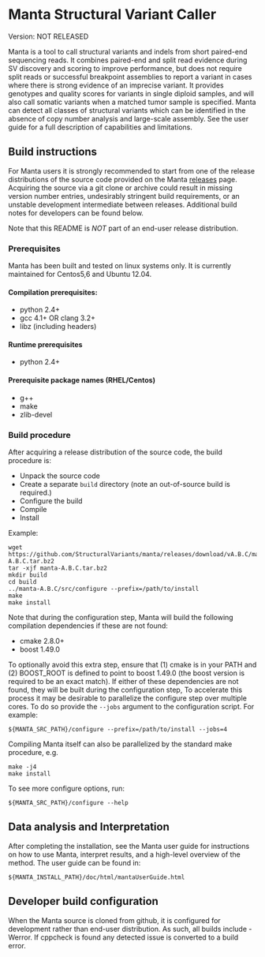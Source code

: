 Manta Structural Variant Caller
===============================

Version: NOT RELEASED

Manta is a tool to call structural variants and indels from short paired-end
sequencing reads. It combines paired-end and split read evidence during SV
discovery and scoring to improve performance, but does not require split reads
or successful breakpoint assemblies to report a variant in cases where there is
strong evidence of an imprecise variant. It provides genotypes and quality
scores for variants in single diploid samples, and will also call somatic
variants when a matched tumor sample is specified. Manta can detect all classes
of structural variants which can be identified in the absence of copy number
analysis and large-scale assembly. See the user guide for a full description of
capabilities and limitations.


Build instructions
------------------

For Manta users it is strongly recommended to start from one of the release
distributions of the source code provided on the Manta [releases] page. Acquiring
the source via a git clone or archive could result in missing version number
entries, undesirably stringent build requirements, or an unstable development
intermediate between releases. Additional build notes for developers can be
found below.

Note that this README is _NOT_ part of an end-user release distribution.

[releases]:https://github.com/StructuralVariants/manta/releases

### Prerequisites

Manta has been built and tested on linux systems only. It is currently
maintained for Centos5,6 and Ubuntu 12.04.

#### Compilation prerequisites:

* python 2.4+
* gcc 4.1+ OR clang 3.2+
* libz (including headers)

#### Runtime prerequisites

* python 2.4+

#### Prerequisite package names (RHEL/Centos)

* g++
* make
* zlib-devel

### Build procedure

After acquiring a release distribution of the source code, the build procedure is:

* Unpack the source code
* Create a separate `build` directory (note an out-of-source build is
  required.)
* Configure the build
* Compile
* Install

Example:

    wget https://github.com/StructuralVariants/manta/releases/download/vA.B.C/manta-A.B.C.tar.bz2
    tar -xjf manta-A.B.C.tar.bz2
    mkdir build
    cd build
    ../manta-A.B.C/src/configure --prefix=/path/to/install
    make
    make install

Note that during the configuration step, Manta will build the following
compilation dependencies if these are not found:

* cmake 2.8.0+
* boost 1.49.0

To optionally avoid this extra step, ensure that (1) cmake is in your PATH and (2)
BOOST\_ROOT is defined to point to boost 1.49.0 (the boost version is required to
be an exact match). If either of these dependencies are not found, they will be
built during the configuration step, To accelerate this process it may be
desirable to parallelize the configure step over multiple cores. To do so
provide the `--jobs` argument to the configuration script. For example:

    ${MANTA_SRC_PATH}/configure --prefix=/path/to/install --jobs=4

Compiling Manta itself can also be parallelized by the standard make procedure, e.g.

    make -j4
    make install

To see more configure options, run:

    ${MANTA_SRC_PATH}/configure --help


Data analysis and Interpretation
--------------------------------

After completing the installation, see the Manta user guide for instructions on
how to use Manta, interpret results, and a high-level overview of the method.
The user guide can be found in:

    ${MANTA_INSTALL_PATH}/doc/html/mantaUserGuide.html


Developer build configuration
-----------------------------

When the Manta source is cloned from github, it is configured for development
rather than end-user distribution. As such, all builds include -Werror. If
cppcheck is found any detected issue is converted to a build error.
